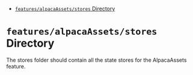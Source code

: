 <!-- START doctoc generated TOC please keep comment here to allow auto update -->
<!-- DON'T EDIT THIS SECTION, INSTEAD RE-RUN doctoc TO UPDATE -->

- [`features/alpacaAssets/stores` Directory](#featuresalpacaassetsstores-directory)

<!-- END doctoc generated TOC please keep comment here to allow auto update -->

# `features/alpacaAssets/stores` Directory

The stores folder should contain all the state stores for the AlpacaAssets feature.
